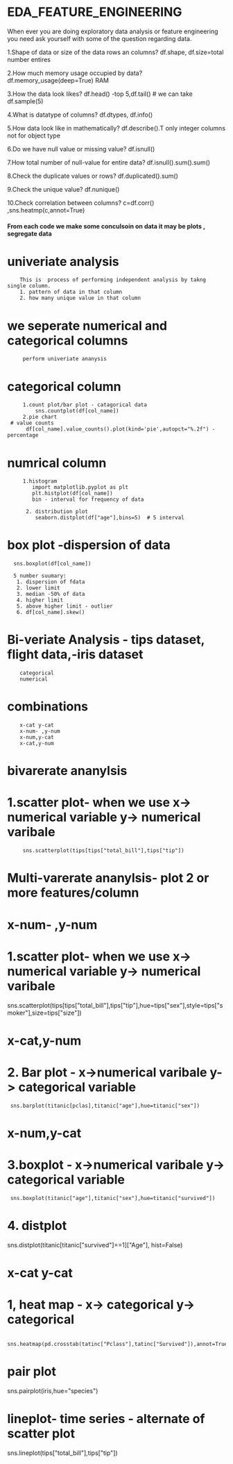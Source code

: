 # EDA_FEATURE_ENGINEERING
When ever you are doing exploratory data analysis or feature engineering you need ask yourself with some of the question regarding data.

1.Shape of data or size of the data rows an columns? df.shape, df.size=total number entires

2.How much memory usage  occupied by data?  df.memory_usage(deep=True) RAM

3.How the data look likes?  df.head() -top 5,df.tail() # we can take df.sample(5)

4.What is datatype of columns?   df.dtypes, df.info()

5.How data look like in mathematically?  df.describe().T only integer columns not for object type

6.Do we have null value or missing value?   df.isnull()

7.How total number of null-value for entire data?  df.isnull().sum().sum() 

8.Check the duplicate values or rows?  df.duplicated().sum()

9.Check the unique value?  df.nunique()

10.Check correlation between columns? c=df.corr()  ,sns.heatmp(c,annot=True)

#### From each  code we make some conculsoin on data  it may be plots , segregate data

# univeriate  analysis
        This is  process of performing independent analysis by takng single column. 
        1. pattern of data in that column
        2. how many unique value in that column

   # we seperate numerical and categorical columns
         perform univeriate ananysis 
   # categorical column
         1.count plot/bar plot - catagorical data 
             sns.countplot(df[col_name])
         2.pie chart
     # value counts
          df[col_name].value_counts().plot(kind='pie',autopct="%.2f") -percentage
          
   # numrical column
        
         1.histogram
            import matplotlib.pyplot as plt
            plt.histplot(df[col_name])
            bin - interval for frequency of data
        
          2. distribution plot
             seaborn.distplot(df["age"],bins=5)  # 5 interval

   # box plot -dispersion of data 
      sns.boxplot(df[col_name])
    
      5 number suumary:
       1. dispersion of fdata
       2. lower limit
       3. median -50% of data
       4. higher limit
       5. above higher limit - outlier
       6. df[col_name].skew()
       
# Bi-veriate Analysis   - tips dataset, flight data,-iris dataset
        categorical 
        numerical
  # combinations 
        x-cat y-cat
        x-num- ,y-num
        x-num,y-cat
        x-cat,y-num
   # bivarerate ananylsis
  # 1.scatter plot- when we use  x-> numerical variable  y-> numerical varibale
         sns.scatterplot(tips[tips["total_bill"],tips["tip"])

# Multi-varerate ananylsis- plot 2 or more  features/column



 

 # x-num- ,y-num
 # 1.scatter plot- when we use  x-> numerical variable  y-> numerical varibale
   sns.scatterplot(tips[tips["total_bill"],tips["tip"],hue=tips["sex"],style=tips["smoker"],size=tips["size"])
# x-cat,y-num  
  # 2. Bar plot   - x->numerical varibale y-> categorical variable 
     sns.barplot(titanic[pclas],titanic["age"],hue=titanic["sex"])

# x-num,y-cat
  # 3.boxplot -   x->numerical varibale y-> categorical variable 
     sns.boxplot(titanic["age"],titanic["sex"],hue=titanic["survived"])
  # 4. distplot 
  sns.distplot(titanic[titanic["survived"]==1]["Age"], hist=False)
  
 # x-cat y-cat
  # 1, heat map - x-> categorical  y-> categorical
     sns.heatmap(pd.crosstab(tatinc["Pclass"],tatinc["Survived"]),annot=True)
 
# pair plot
  sns.pairplot(iris,hue="species")
# lineplot-  time series - alternate of scatter plot
  sns.lineplot(tips["total_bill"],tips["tip"])
  
